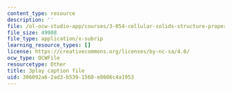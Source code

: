 ```yaml
---
content_type: resource
description: ''
file: /ol-ocw-studio-app/courses/3-054-cellular-solids-structure-properties-and-applications-spring-2015/306092a62ad3b5391560e8606c4a1953_kpbG3L5awgk.srt
file_size: 49908
file_type: application/x-subrip
learning_resource_types: []
license: https://creativecommons.org/licenses/by-nc-sa/4.0/
ocw_type: OCWFile
resourcetype: Other
title: 3play caption file
uid: 306092a6-2ad3-b539-1560-e8606c4a1953
---
```


